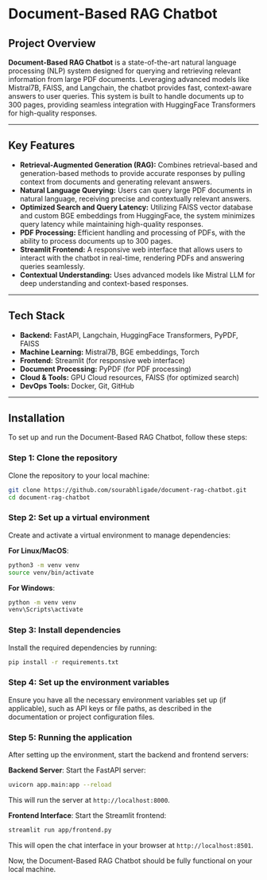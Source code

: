 # Document-Based RAG Chatbot

## Project Overview
**Document-Based RAG Chatbot** is a state-of-the-art natural language processing (NLP) system designed for querying and retrieving relevant information from large PDF documents. Leveraging advanced models like Mistral7B, FAISS, and Langchain, the chatbot provides fast, context-aware answers to user queries. This system is built to handle documents up to 300 pages, providing seamless integration with HuggingFace Transformers for high-quality responses.

---

## Key Features
- **Retrieval-Augmented Generation (RAG):** Combines retrieval-based and generation-based methods to provide accurate responses by pulling context from documents and generating relevant answers.
- **Natural Language Querying:** Users can query large PDF documents in natural language, receiving precise and contextually relevant answers.
- **Optimized Search and Query Latency:** Utilizing FAISS vector database and custom BGE embeddings from HuggingFace, the system minimizes query latency while maintaining high-quality responses.
- **PDF Processing:** Efficient handling and processing of PDFs, with the ability to process documents up to 300 pages.
- **Streamlit Frontend:** A responsive web interface that allows users to interact with the chatbot in real-time, rendering PDFs and answering queries seamlessly.
- **Contextual Understanding:** Uses advanced models like Mistral LLM for deep understanding and context-based responses.

---

## Tech Stack
- **Backend:** FastAPI, Langchain, HuggingFace Transformers, PyPDF, FAISS
- **Machine Learning:** Mistral7B, BGE embeddings, Torch
- **Frontend:** Streamlit (for responsive web interface)
- **Document Processing:** PyPDF (for PDF processing)
- **Cloud & Tools:** GPU Cloud resources, FAISS (for optimized search)
- **DevOps Tools:** Docker, Git, GitHub

---

## Installation

To set up and run the Document-Based RAG Chatbot, follow these steps:

### Step 1: Clone the repository

Clone the repository to your local machine:
```bash
git clone https://github.com/sourabhligade/document-rag-chatbot.git
cd document-rag-chatbot
```

### Step 2: Set up a virtual environment

Create and activate a virtual environment to manage dependencies:

**For Linux/MacOS**:
```bash
python3 -m venv venv
source venv/bin/activate
```

**For Windows**:
```bash
python -m venv venv
venv\Scripts\activate
```

### Step 3: Install dependencies

Install the required dependencies by running:
```bash
pip install -r requirements.txt
```

### Step 4: Set up the environment variables

Ensure you have all the necessary environment variables set up (if applicable), such as API keys or file paths, as described in the documentation or project configuration files.

### Step 5: Running the application

After setting up the environment, start the backend and frontend servers:

**Backend Server**: Start the FastAPI server:
```bash
uvicorn app.main:app --reload
```
This will run the server at `http://localhost:8000`.

**Frontend Interface**: Start the Streamlit frontend:
```bash
streamlit run app/frontend.py
```
This will open the chat interface in your browser at `http://localhost:8501`.

Now, the Document-Based RAG Chatbot should be fully functional on your local machine.